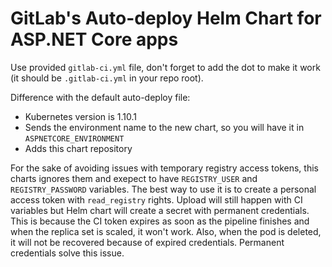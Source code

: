 # GitLab's Auto-deploy Helm Chart for ASP.NET Core apps

Use provided `gitlab-ci.yml` file, don't forget to add the dot to make it work (it should be `.gitlab-ci.yml` in your repo root).

Difference with the default auto-deploy file:
 - Kubernetes version is 1.10.1
 - Sends the environment name to the new chart, so you will have it in `ASPNETCORE_ENVIRONMENT`
 - Adds this chart repository

For the sake of avoiding issues with temporary registry access tokens, this charts ignores them and exepect to have `REGISTRY_USER` and `REGISTRY_PASSWORD` variables. The best way to use it is to create a personal access token with `read_registry` rights. Upload will still happen with CI variables but Helm chart will create a secret with permanent credentials. This is because the CI token expires as soon as the pipeline finishes and when the replica set is scaled, it won't work. Also, when the pod is deleted, it will not be recovered because of expired credentials. Permanent credentials solve this issue.
